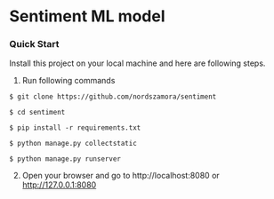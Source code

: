 # Sentiment ML model
### Quick Start
Install this project on your local machine and here are following steps.

1. Run following commands

```
$ git clone https://github.com/nordszamora/sentiment

$ cd sentiment

$ pip install -r requirements.txt

$ python manage.py collectstatic

$ python manage.py runserver
```
2. Open your browser and go to http://localhost:8080 or http://127.0.0.1:8080
